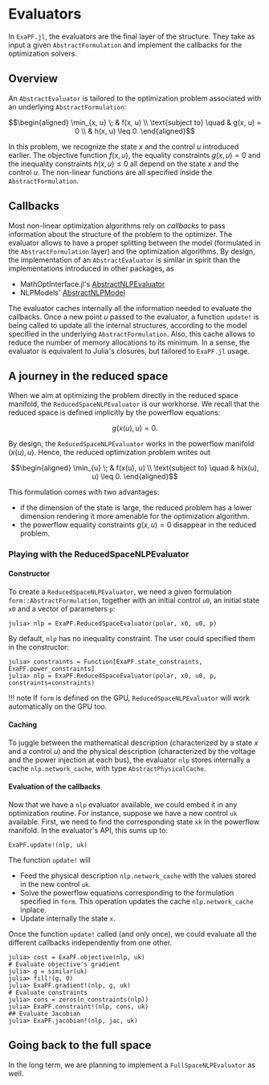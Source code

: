 # Evaluators

In `ExaPF.jl`, the evaluators are the final layer of the structure.
They take as input a given `AbstractFormulation` and implement the
callbacks for the optimization solvers.

## Overview

An `AbstractEvaluator` is tailored to the optimization problem
associated with an underlying `AbstractFormulation`:
```math
\begin{aligned}
\min_{x, u} \;          & f(x, u)     \\
\text{subject to} \quad & g(x, u) = 0 \\
                        & h(x, u) \leq 0.
\end{aligned}
```
In this problem, we recognize the state $x$ and the control $u$ introduced earlier.
The objective function $f(x, u)$, the equality constraints $g(x, u) = 0$
and the inequality constraints $h(x, u) \leq 0$ all depend on the
state $x$ and the control $u$. The non-linear
functions are all specified inside the `AbstractFormulation`.


## Callbacks

Most non-linear optimization algorithms rely on *callbacks* to pass
information about the structure of the problem to the optimizer.
The evaluator allows to have a proper splitting
between the model (formulated in the `AbstractFormulation` layer)
and the optimization algorithms. By design, the implementation
of an `AbstractEvaluator` is similar in spirit than the implementations
introduced in other packages, as

- MathOptInterface.jl's [AbstractNLPEvaluator](https://jump.dev/MathOptInterface.jl/stable/apireference/#MathOptInterface.AbstractNLPEvaluator)
- NLPModels' [AbstractNLPModel](https://juliasmoothoptimizers.github.io/NLPModels.jl/stable/api/#AbstractNLPModel-functions)

The evaluator caches internally all the information needed to evaluate
the callbacks. Once a new point $u$ passed to the evaluator,
a function `update!` is being called to update all the internal structures,
according to the model specified in the underlying `AbstractFormulation`.
Also, this cache allows to reduce the number of memory allocations to
its minimum. In a sense, the evaluator is equivalent to Julia's closures,
but tailored to `ExaPF.jl` usage.


## A journey in the reduced space

When we aim at optimizing the problem directly in the reduced
space manifold, the `ReducedSpaceNLPEvaluator` is our workhorse.
We recall that the reduced space is defined implicitly by the
powerflow equations:
```math
    g(x(u), u) = 0.
```
By design, the `ReducedSpaceNLPEvaluator` works in the powerflow
manifold $(x(u), u)$. Hence, the reduced optimization problem
writes out
```math
\begin{aligned}
\min_{u} \;          & f(x(u), u)     \\
\text{subject to} \quad & h(x(u), u) \leq 0.
\end{aligned}
```
This formulation comes with two advantages:

- if the dimension of the state is large, the reduced problem has
  a lower dimension rendering it more amenable for the optimization algorithm.
- the powerflow equality constraints $g(x, u) = 0$ disappear in the reduced problem.

### Playing with the ReducedSpaceNLPEvaluator

#### Constructor
To create a `ReducedSpaceNLPEvaluator`, we need a given formulation
`form::AbstractFormulation`, together with an initial control `u0`,
an initial state `x0` and a vector of parameters `p`:
```julia-repl
julia> nlp = ExaPF.ReducedSpaceEvaluator(polar, x0, u0, p)

```
By default, `nlp` has no inequality constraint. The user could
specified them in the constructor:
```julia-repl
julia> constraints = Function[ExaPF.state_constraints, ExaPF.power_constraints]
julia> nlp = ExaPF.ReducedSpaceEvaluator(polar, x0, u0, p, constraints=constraints)

```

!!! note
    If `form` is defined on the GPU, `ReducedSpaceNLPEvaluator`
    will work automatically on the GPU too.


#### Caching

To juggle between the mathematical description (characterized
by a state $x$ and a control $u$) and the physical description (characterized
by the voltage and the power injection at each bus), the evaluator `nlp`
stores internally a cache `nlp.network_cache`, with type `AbstractPhysicalCache`.

#### Evaluation of the callbacks

Now that we have a `nlp` evaluator available, we could embed it in any
optimization routine. For instance, suppose we have a new control `uk`
available. First, we need to find the corresponding state `xk`
in the powerflow manifold. In the evaluator's API, this sums up to:
```julia-repl
ExaPF.update!(nlp, uk)
```
The function `update!` will
- Feed the physical description `nlp.network_cache` with the values stored in the new control `uk`.
- Solve the powerflow equations corresponding to the formulation specified in `form`. This operation
  updates the cache `nlp.network_cache` inplace.
- Update internally the state `x`.

Once the function `update!` called (and only once), we could evaluate
all the different callbacks independently from one other.
```julia-repl
julia> cost = ExaPF.objective(nlp, uk)
# Evaluate objective's gradient
julia> g = similar(uk)
julia> fill!(g, 0)
julia> ExaPF.gradient!(nlp, g, uk)
# Evaluate constraints
julia> cons = zeros(n_constraints(nlp))
julia> ExaPF.constraint!(nlp, cons, uk)
## Evaluate Jacobian
julia> ExaPF.jacobian!(nlp, jac, uk)
```


## Going back to the full space

In the long term, we are planning to implement a `FullSpaceNLPEvaluator` as well.

